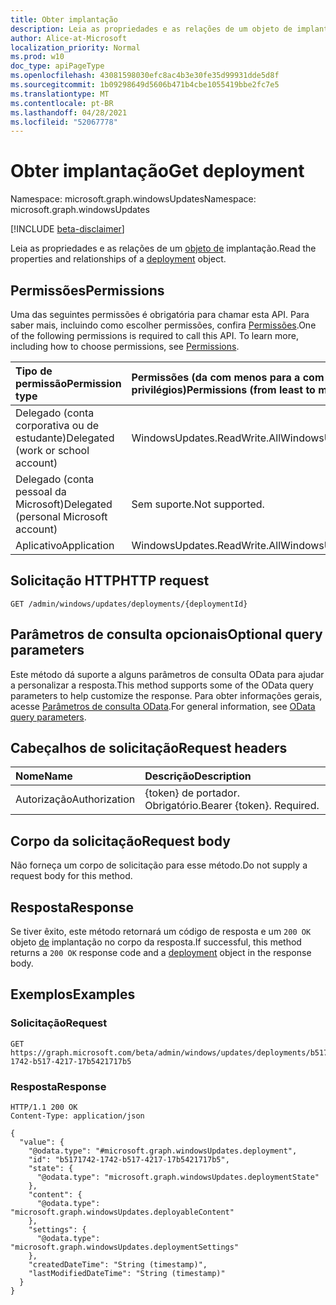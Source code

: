 ```yaml
---
title: Obter implantação
description: Leia as propriedades e as relações de um objeto de implantação.
author: Alice-at-Microsoft
localization_priority: Normal
ms.prod: w10
doc_type: apiPageType
ms.openlocfilehash: 43081598030efc8ac4b3e30fe35d99931dde5d8f
ms.sourcegitcommit: 1b09298649d5606b471b4cbe1055419bbe2fc7e5
ms.translationtype: MT
ms.contentlocale: pt-BR
ms.lasthandoff: 04/28/2021
ms.locfileid: "52067778"
---
```

# <a name="get-deployment"></a><span data-ttu-id="6a2d7-103">Obter implantação</span><span class="sxs-lookup"><span data-stu-id="6a2d7-103">Get deployment</span></span>
<span data-ttu-id="6a2d7-104">Namespace: microsoft.graph.windowsUpdates</span><span class="sxs-lookup"><span data-stu-id="6a2d7-104">Namespace: microsoft.graph.windowsUpdates</span></span>

[!INCLUDE [beta-disclaimer](../../includes/beta-disclaimer.md)]

<span data-ttu-id="6a2d7-105">Leia as propriedades e as relações de um [objeto de](../resources/windowsupdates-deployment.md) implantação.</span><span class="sxs-lookup"><span data-stu-id="6a2d7-105">Read the properties and relationships of a [deployment](../resources/windowsupdates-deployment.md) object.</span></span>

## <a name="permissions"></a><span data-ttu-id="6a2d7-106">Permissões</span><span class="sxs-lookup"><span data-stu-id="6a2d7-106">Permissions</span></span>
<span data-ttu-id="6a2d7-p101">Uma das seguintes permissões é obrigatória para chamar esta API. Para saber mais, incluindo como escolher permissões, confira [Permissões](/graph/permissions-reference).</span><span class="sxs-lookup"><span data-stu-id="6a2d7-p101">One of the following permissions is required to call this API. To learn more, including how to choose permissions, see [Permissions](/graph/permissions-reference).</span></span>

|<span data-ttu-id="6a2d7-109">Tipo de permissão</span><span class="sxs-lookup"><span data-stu-id="6a2d7-109">Permission type</span></span>|<span data-ttu-id="6a2d7-110">Permissões (da com menos para a com mais privilégios)</span><span class="sxs-lookup"><span data-stu-id="6a2d7-110">Permissions (from least to most privileged)</span></span>|
|:---|:---|
|<span data-ttu-id="6a2d7-111">Delegado (conta corporativa ou de estudante)</span><span class="sxs-lookup"><span data-stu-id="6a2d7-111">Delegated (work or school account)</span></span>|<span data-ttu-id="6a2d7-112">WindowsUpdates.ReadWrite.All</span><span class="sxs-lookup"><span data-stu-id="6a2d7-112">WindowsUpdates.ReadWrite.All</span></span>|
|<span data-ttu-id="6a2d7-113">Delegado (conta pessoal da Microsoft)</span><span class="sxs-lookup"><span data-stu-id="6a2d7-113">Delegated (personal Microsoft account)</span></span>|<span data-ttu-id="6a2d7-114">Sem suporte.</span><span class="sxs-lookup"><span data-stu-id="6a2d7-114">Not supported.</span></span>|
|<span data-ttu-id="6a2d7-115">Aplicativo</span><span class="sxs-lookup"><span data-stu-id="6a2d7-115">Application</span></span>|<span data-ttu-id="6a2d7-116">WindowsUpdates.ReadWrite.All</span><span class="sxs-lookup"><span data-stu-id="6a2d7-116">WindowsUpdates.ReadWrite.All</span></span>|

## <a name="http-request"></a><span data-ttu-id="6a2d7-117">Solicitação HTTP</span><span class="sxs-lookup"><span data-stu-id="6a2d7-117">HTTP request</span></span>

<!-- {
  "blockType": "ignored"
}
-->
``` http
GET /admin/windows/updates/deployments/{deploymentId}
```

## <a name="optional-query-parameters"></a><span data-ttu-id="6a2d7-118">Parâmetros de consulta opcionais</span><span class="sxs-lookup"><span data-stu-id="6a2d7-118">Optional query parameters</span></span>
<span data-ttu-id="6a2d7-119">Este método dá suporte a alguns parâmetros de consulta OData para ajudar a personalizar a resposta.</span><span class="sxs-lookup"><span data-stu-id="6a2d7-119">This method supports some of the OData query parameters to help customize the response.</span></span> <span data-ttu-id="6a2d7-120">Para obter informações gerais, acesse [Parâmetros de consulta OData](/graph/query-parameters).</span><span class="sxs-lookup"><span data-stu-id="6a2d7-120">For general information, see [OData query parameters](/graph/query-parameters).</span></span>

## <a name="request-headers"></a><span data-ttu-id="6a2d7-121">Cabeçalhos de solicitação</span><span class="sxs-lookup"><span data-stu-id="6a2d7-121">Request headers</span></span>
|<span data-ttu-id="6a2d7-122">Nome</span><span class="sxs-lookup"><span data-stu-id="6a2d7-122">Name</span></span>|<span data-ttu-id="6a2d7-123">Descrição</span><span class="sxs-lookup"><span data-stu-id="6a2d7-123">Description</span></span>|
|:---|:---|
|<span data-ttu-id="6a2d7-124">Autorização</span><span class="sxs-lookup"><span data-stu-id="6a2d7-124">Authorization</span></span>|<span data-ttu-id="6a2d7-p103">{token} de portador. Obrigatório.</span><span class="sxs-lookup"><span data-stu-id="6a2d7-p103">Bearer {token}. Required.</span></span>|

## <a name="request-body"></a><span data-ttu-id="6a2d7-127">Corpo da solicitação</span><span class="sxs-lookup"><span data-stu-id="6a2d7-127">Request body</span></span>
<span data-ttu-id="6a2d7-128">Não forneça um corpo de solicitação para esse método.</span><span class="sxs-lookup"><span data-stu-id="6a2d7-128">Do not supply a request body for this method.</span></span>

## <a name="response"></a><span data-ttu-id="6a2d7-129">Resposta</span><span class="sxs-lookup"><span data-stu-id="6a2d7-129">Response</span></span>

<span data-ttu-id="6a2d7-130">Se tiver êxito, este método retornará um código de resposta e um `200 OK` objeto [de](../resources/windowsupdates-deployment.md) implantação no corpo da resposta.</span><span class="sxs-lookup"><span data-stu-id="6a2d7-130">If successful, this method returns a `200 OK` response code and a [deployment](../resources/windowsupdates-deployment.md) object in the response body.</span></span>

## <a name="examples"></a><span data-ttu-id="6a2d7-131">Exemplos</span><span class="sxs-lookup"><span data-stu-id="6a2d7-131">Examples</span></span>

### <a name="request"></a><span data-ttu-id="6a2d7-132">Solicitação</span><span class="sxs-lookup"><span data-stu-id="6a2d7-132">Request</span></span>
<!-- {
  "blockType": "request",
  "name": "get_deployment"
}
-->
``` http
GET https://graph.microsoft.com/beta/admin/windows/updates/deployments/b5171742-1742-b517-4217-17b5421717b5
```


### <a name="response"></a><span data-ttu-id="6a2d7-133">Resposta</span><span class="sxs-lookup"><span data-stu-id="6a2d7-133">Response</span></span>

<!-- {
  "blockType": "response",
  "truncated": true,
  "@odata.type": "microsoft.graph.windowsUpdates.deployment"
}
-->
``` http
HTTP/1.1 200 OK
Content-Type: application/json

{
  "value": {
    "@odata.type": "#microsoft.graph.windowsUpdates.deployment",
    "id": "b5171742-1742-b517-4217-17b5421717b5",
    "state": {
      "@odata.type": "microsoft.graph.windowsUpdates.deploymentState"
    },
    "content": {
      "@odata.type": "microsoft.graph.windowsUpdates.deployableContent"
    },
    "settings": {
      "@odata.type": "microsoft.graph.windowsUpdates.deploymentSettings"
    },
    "createdDateTime": "String (timestamp)",
    "lastModifiedDateTime": "String (timestamp)"
  }
}
```

